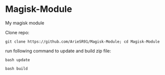 # Magisk-Module
My magisk module

Clone repo:
```
git clone https://github.com/ArieSR91/Magisk-Module; cd Magisk-Module
```
run following command to update and build zip file:
```
bash update
```
```
bash build
```

